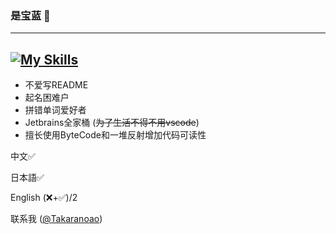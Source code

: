 ### 是宝蓝 🐺
---------------
[![My Skills](https://skillicons.dev/icons?i=react,ts,windicss,nodejs,php,java,spring,kotlin,go,mongodb,mysql)](https://skillicons.dev)
---------------
- 不爱写README 
- 起名困难户
- 拼错单词爱好者
- Jetbrains全家桶 (~~为了生活不得不用vscode~~)
- 擅长使用ByteCode和一堆反射增加代码可读性

中文✅ 

日本語✅

English (❌+✅)/2

联系我 ([@Takaranoao](https://t.me/Takaranoao))
<!--
**Takaranoao/Takaranoao** is a ✨ _special_ ✨ repository because its `README.md` (this file) appears on your GitHub profile.

Here are some ideas to get you started:

- 🔭 I’m currently working on ...
- 🌱 I’m currently learning ...
- 👯 I’m looking to collaborate on ...
- 🤔 I’m looking for help with ...
- 💬 Ask me about ...
- 📫 How to reach me: ...
- 😄 Pronouns: ...
- ⚡ Fun fact: ...
-->
